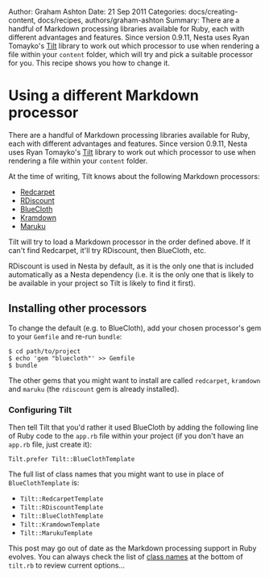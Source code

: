 Author: Graham Ashton
Date: 21 Sep 2011
Categories: docs/creating-content, docs/recipes, authors/graham-ashton
Summary: There are a handful of Markdown processing libraries available for Ruby, each with different advantages and features. Since version 0.9.11, Nesta uses Ryan Tomayko's [Tilt][] library to work out which processor to use when rendering a file within your `content` folder, which will try and pick a suitable processor for you. This recipe shows you how to change it.

# Using a different Markdown processor

There are a handful of Markdown processing libraries available for Ruby, each with different advantages and features. Since version 0.9.11, Nesta uses Ryan Tomayko's [Tilt][] library to work out which processor to use when rendering a file within your `content` folder.

At the time of writing, Tilt knows about the following Markdown processors:

* [Redcarpet][]
* [RDiscount][]
* [BlueCloth][]
* [Kramdown][]
* [Maruku][]

Tilt will try to load a Markdown processor in the order defined above. If it can't find Redcarpet, it'll try RDiscount, then BlueCloth, etc.

RDiscount is used in Nesta by default, as it is the only one that is included automatically as a Nesta dependency (i.e. it is the only one that is likely to be available in your project so Tilt is likely to find it first).

## Installing other processors

To change the default (e.g. to BlueCloth), add your chosen processor's gem to your `Gemfile` and re-run `bundle`:

    $ cd path/to/project
    $ echo 'gem "bluecloth"' >> Gemfile
    $ bundle

The other gems that you might want to install are called `redcarpet`, `kramdown` and `maruku` (the `rdiscount` gem is already installed).

### Configuring Tilt

Then tell Tilt that you'd rather it used BlueCloth by adding the following line of Ruby code to the `app.rb` file within your project (if you don't have an `app.rb` file, just create it):

    Tilt.prefer Tilt::BlueClothTemplate

The full list of class names that you might want to use in place of `BlueClothTemplate` is:

* `Tilt::RedcarpetTemplate`
* `Tilt::RDiscountTemplate`
* `Tilt::BlueClothTemplate`
* `Tilt::KramdownTemplate`
* `Tilt::MarukuTemplate`

This post may go out of date as the Markdown processing support in Ruby evolves. You can always check the list of [class names][tilt.rb] at the bottom of `tilt.rb` to review current options…

[Tilt]: https://github.com/rtomayko/tilt
[Redcarpet]: https://github.com/tanoku/redcarpet
[RDiscount]: https://github.com/rtomayko/rdiscount
[BlueCloth]: http://deveiate.org/projects/BlueCloth
[Kramdown]: http://kramdown.rubyforge.org/
[Maruku]: https://github.com/nex3/maruku
[tilt.rb]: https://github.com/rtomayko/tilt/blob/master/lib/tilt.rb
